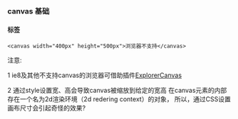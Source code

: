 ### canvas 基础

#### 标签
    <canvas width="400px" height="500px">浏览器不支持</canvas>

注意:

1 ie8及其他不支持canvas的浏览器可借助插件[ExplorerCanvas](https://code.google.com/p/explorercanvas/)

2 通过style设置宽、高会导致canvas被缩放到给定的宽高
      在canvas元素的内部存在一个名为2d渲染环境（2d redering context）的对象，
      所以，通过CSS设置画布尺寸会引起奇怪的效果?

